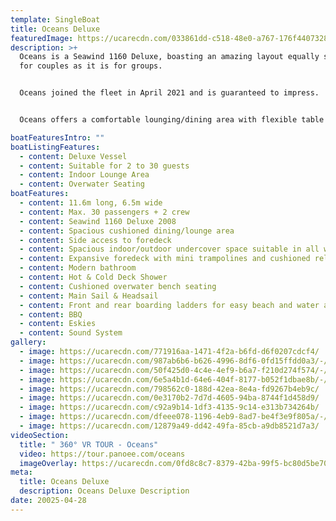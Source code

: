 ```yaml
---
template: SingleBoat
title: Oceans Deluxe
featuredImage: https://ucarecdn.com/033861dd-c518-48e0-a767-176f44073284/
description: >+
  Oceans is a Seawind 1160 Deluxe, boasting an amazing layout equally suitable
  for couples as it is for groups. 


  Oceans joined the fleet in April 2021 and is guaranteed to impress.    With a maximum guest capacity of 30, Oceans delivers the space required for your group without sacrificing any of the creature comforts.  


  Oceans offers a comfortable lounging/dining area with flexible table configuration.   The undercover space is a delightful indoor, outdoor zone that will provide comfort in any weather.   The cushioned overwater bench seating and BBQ area is a beautiful place to chill and watch the world sail by while not missing any of the action.   The foredeck is expansive, offering a combination of wide open deck space, mini trampolines and a cushioned relaxation area.    This vessel is ideal for more relaxed celebrations, families with older kids and corporate events.  

boatFeaturesIntro: ""
boatListingFeatures:
  - content: Deluxe Vessel
  - content: Suitable for 2 to 30 guests
  - content: Indoor Lounge Area
  - content: Overwater Seating
boatFeatures:
  - content: 11.6m long, 6.5m wide
  - content: M﻿ax. 30 passengers + 2 crew
  - content: Seawind 1160 Deluxe 2008
  - content: Spacious cushioned dining/lounge area
  - content: Side access to foredeck
  - content: Spacious indoor/outdoor undercover space suitable in all weather
  - content: Expansive foredeck with mini trampolines and cushioned relaxation area
  - content: Modern bathroom
  - content: Hot & Cold Deck Shower
  - content: Cushioned overwater bench seating
  - content: Main Sail & Headsail
  - content: Front and rear boarding ladders for easy beach and water access
  - content: BBQ
  - content: Eskies
  - content: Sound System
gallery:
  - image: https://ucarecdn.com/771916aa-1471-4f2a-b6fd-d6f0207cdcf4/
  - image: https://ucarecdn.com/987ab6b6-b626-4996-8df6-0fd15ffdd0a3/-/preview/-/enhance/28/
  - image: https://ucarecdn.com/50f425d0-4c4e-4ef9-b6a7-f210d274f574/-/preview/-/enhance/14/
  - image: https://ucarecdn.com/6e5a4b1d-64e6-404f-8177-b052f1dbae8b/-/crop/1000x569/0,98/-/preview/
  - image: https://ucarecdn.com/798562c0-188d-42ea-8e4a-fd9267b4eb9c/
  - image: https://ucarecdn.com/0e3170b2-7d7d-4605-94ba-8744f1d458d9/
  - image: https://ucarecdn.com/c92a9b14-1df3-4135-9c14-e313b734264b/
  - image: https://ucarecdn.com/dfeee078-1196-4eb9-8ad7-be4f3e9f805a/-/crop/1120x1126/0,284/-/preview/
  - image: https://ucarecdn.com/12879a49-dd42-49fa-85cb-a9db8521d7a3/
videoSection:
  title: " 360° VR TOUR - Oceans"
  video: https://tour.panoee.com/oceans
  imageOverlay: https://ucarecdn.com/0fd8c8c7-8379-42ba-99f5-bc80d5be70c2/
meta:
  title: Oceans Deluxe
  description: Oceans Deluxe Description
date: 20025-04-28
---
```


